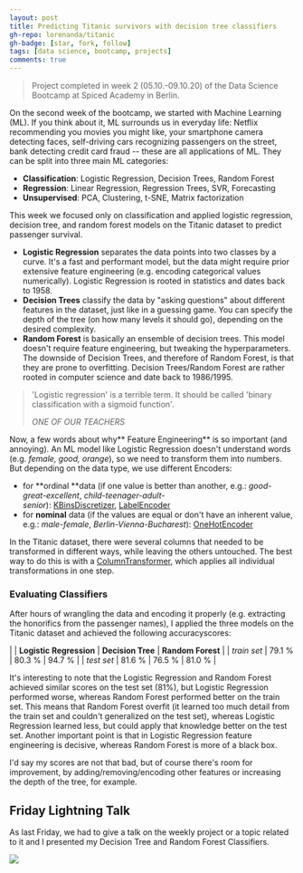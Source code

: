 ```yaml
---
layout: post
title: Predicting Titanic survivors with decision tree classifiers
gh-repo: lorenanda/titanic
gh-badge: [star, fork, follow]
tags: [data science, bootcamp, projects]
comments: true
---
```


>Project completed in week 2 (05.10.-09.10.20) of the Data Science Bootcamp at Spiced Academy in Berlin.

On the second week of the bootcamp, we started with Machine Learning (ML). If you think about it, ML surrounds us in everyday life: Netflix recommending you movies you might like, your smartphone camera detecting faces, self-driving cars recognizing passengers on the street, bank detecting credit card fraud -- these are all applications of ML. They can be split into three main ML categories:

-   **Classification**: Logistic Regression, Decision Trees, Random Forest
-   **Regression**: Linear Regression, Regression Trees, SVR, Forecasting
-   **Unsupervised**: PCA, Clustering, t-SNE, Matrix factorization

This week we focused only on classification and applied logistic regression, decision tree, and random forest models on the Titanic dataset to predict passenger survival.

-   **Logistic Regression** separates the data points into two classes by a curve. It's a fast and performant model, but the data might require prior extensive feature engineering (e.g. encoding categorical values numerically). Logistic Regression is rooted in statistics and dates back to 1958.
-   **Decision Trees** classify the data by "asking questions" about different features in the dataset, just like in a guessing game. You can specify the depth of the tree (on how many levels it should go), depending on the desired complexity.
-   **Random Forest** is basically an ensemble of decision trees. This model doesn't require feature engineering, but tweaking the hyperparameters. The downside of Decision Trees, and therefore of Random Forest, is that they are prone to overfitting. Decision Trees/Random Forest are rather rooted in computer science and date back to 1986/1995.

> 'Logistic regression' is a terrible term. It should be called 'binary classification with a sigmoid function'.
>
> *ONE OF OUR TEACHERS*

Now, a few words about why** Feature Engineering** is so important (and annoying). An ML model like Logistic Regression doesn't understand words (e.g. *female, good, orange*), so we need to transform them into numbers. But depending on the data type, we use different Encoders:

-   for **ordinal **data (if one value is better than another, e.g.: *good-great-excellent*, *child-teenager-adult-senior*): [KBinsDiscretizer](https://scikit-learn.org/stable/modules/generated/sklearn.preprocessing.KBinsDiscretizer.html), [LabelEncoder](https://scikit-learn.org/stable/modules/generated/sklearn.preprocessing.LabelEncoder.html#)
-   for **nominal** data (if the values are equal or don't have an inherent value, e.g.: *male-female*, *Berlin-Vienna-Bucharest*): [OneHotEncoder](https://scikit-learn.org/stable/modules/generated/sklearn.preprocessing.OneHotEncoder.html)

In the Titanic dataset, there were several columns that needed to be transformed in different ways, while leaving the others untouched. The best way to do this is with a [ColumnTransformer](https://scikit-learn.org/stable/modules/generated/sklearn.compose.ColumnTransformer.html), which applies all individual transformations in one step.

### Evaluating Classifiers

After hours of wrangling the data and encoding it properly (e.g. extracting the honorifics from the passenger names), I applied the three models on the Titanic dataset and achieved the following accuracyscores:

|  | **Logistic Regression** | **Decision Tree** | **Random Forest** |
| *train set* | 79.1 % | 80.3 % | 94.7 % |
| *test set* | 81.6 % | 76.5 % | 81.0 % |

It's interesting to note that the Logistic Regression and Random Forest achieved similar scores on the test set (81%), but Logistic Regression performed worse, whereas Random Forest performed better on the train set. This means that Random Forest overfit (it learned too much detail from the train set and couldn't generalized on the test set), whereas Logistic Regression learned less, but could apply that knowledge better on the test set. Another important point is that in Logistic Regression feature engineering is decisive, whereas Random Forest is more of a black box.

I'd say my scores are not that bad, but of course there's room for improvement, by adding/removing/encoding other features or increasing the depth of the tree, for example.

Friday Lightning Talk
---------------------

As last Friday, we had to give a talk on the weekly project or a topic related to it and I presented my Decision Tree and Random Forest Classifiers.

[![](https://lorenaciutacu.files.wordpress.com/2020/10/decision_tree.png?w=1024)](https://lorenaciutacu.files.wordpress.com/2020/10/decision_tree.png)